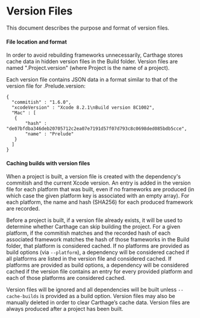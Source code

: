 # Version Files

This document describes the purpose and format of version files.

#### File location and format

In order to avoid rebuilding frameworks unnecessarily, Carthage stores cache data in hidden version files in the Build folder.  Version files are named ".Project.version" (where Project is the name of a project).

Each version file contains JSON data in a format similar to that of the version file for .Prelude.version:

    {
      "commitish" : "1.6.0",
      "xcodeVersion" : "Xcode 8.2.1\nBuild version 8C1002",
      "Mac" : [
       {
           "hash" : "de07bfdba346deb20705712c2ea07e7191d57f07d793c8c0698ded085bdb5cce",
           "name" : "Prelude"
       }
      ]
    }

#### Caching builds with version files

When a project is built, a version file is created with the dependency's commitish and the current Xcode version. An entry is added in the version file for each platform that was built, even if no frameworks are produced (in which case the given platform key is associated with an empty array).  For each platform, the name and hash (SHA256) for each produced framework are recorded.

Before a project is built, if a version file already exists, it will be used to determine whether Carthage can skip building the project.  For a given platform, if the commitish matches and the recorded hash of each associated framework matches the hash of those frameworks in the Build folder, that platform is considered cached.  If no platforms are provided as build options (via `--platform`), a dependency will be considered cached if all platforms are listed in the version file and considered cached. If platforms are provided as build options, a dependency will be considered cached if the version file contains an entry for every provided platform and each of those platforms are considered cached.

Version files will be ignored and all dependencies will be built unless `--cache-builds` is provided as a build option.  Version files may also be manually deleted in order to clear Carthage’s cache data.  Version files are always produced after a project has been built.
